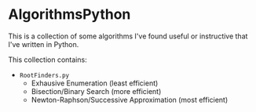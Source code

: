 # AlgorithmsPython
This is a collection of some algorithms I've found useful or instructive that I've written in Python.

This collection contains:
- `RootFinders.py`
	- Exhausive Enumeration (least efficient)
	- Bisection/Binary Search (more efficient)
	- Newton-Raphson/Successive Approximation (most efficient)